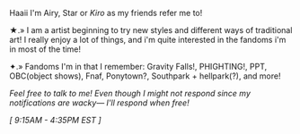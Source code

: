 Haaii I'm Airy, Star or _Kiro_ as my friends refer me to!

   ★.» I am a artist beginning to try new styles and different ways of traditional art!
            I really enjoy a lot of things, and i'm quite interested in the fandoms i'm in most of the time!

  ✦.» Fandoms I'm in that I remember: Gravity Falls!, PHIGHTING!, PPT, OBC(object shows), Fnaf, Ponytown?, Southpark + hellpark(?), and more!

_Feel free to talk to me! Even though I might not respond since my notifications are wacky— I'll respond when free!_

_[ 9:15AM - 4:35PM EST ]_
<!---
airylover89/airylover89 is a ✨ special ✨ repository because its `README.md` (this file) appears on your GitHub profile.
You can click the Preview link to take a look at your changes.
--->
